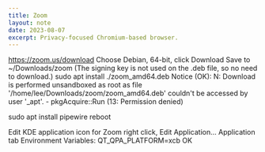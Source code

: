 ```yaml
---
title: Zoom
layout: note
date: 2023-08-07
excerpt: Privacy-focused Chromium-based browser.
---
```



https://zoom.us/download
Choose Debian, 64-bit, click Download
Save to ~/Downloads/zoom
(The signing key is not used on the .deb file, so no need to download.)
sudo apt install ./zoom_amd64.deb
Notice (OK): N: Download is performed unsandboxed as root as file '/home/lee/Downloads/zoom/zoom_amd64.deb' couldn't be accessed by user '_apt'. - pkgAcquire::Run (13: Permission denied)

sudo apt install pipewire
reboot

Edit KDE application icon for Zoom
right click, Edit Application...
Application tab
Environment Variables: QT_QPA_PLATFORM=xcb
OK


<!--
Might also have to
Start Zoom
Settings -> Share Screen
Click Advanced
Set Screen capture mode on Wayland to Pipewire Mode
-->
